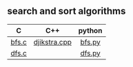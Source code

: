 ## search and sort algorithms


|        C       |              C++             |      python      |
|:--------------:|:----------------------------:|:----------------:|
| [bfs.c][bfs-c] | [djikstra.cpp][djikstra-cpp] | [bfs.py][bfs-py] |
| [dfs.c][dfs-c] |                              | [dfs.py][dfs-py] |

[bfs-c]:	 C/bfs.c
[dfs-c]:	 C/dfs.c
[djikstra-cpp]:  C++/djikstra.cpp
[bfs-py]:	 python/bfs.py
[dfs-py]:	 python/dfs.py
